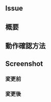 ## Issue

<!--
- https://github.com/peno022/kpi-tree-generator/issues/xxx
-->

## 概要

## 動作確認方法

<!--
例:
1. {branch_name}をローカルに取り込む
2. 
-->

## Screenshot

### 変更前

### 変更後
